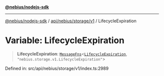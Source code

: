 [**@nebius/nodejs-sdk**](../../../../../README.md)

---

[@nebius/nodejs-sdk](../../../../../README.md) / [api/nebius/storage/v1](../README.md) / LifecycleExpiration

# Variable: LifecycleExpiration

> **LifecycleExpiration**: [`MessageFns`](../../../../../runtime/protos/core/interfaces/MessageFns.md)\<[`LifecycleExpiration`](../interfaces/LifecycleExpiration.md), `"nebius.storage.v1.LifecycleExpiration"`\>

Defined in: src/api/nebius/storage/v1/index.ts:2989
